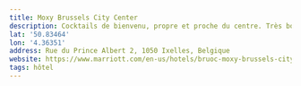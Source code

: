 ```yaml
---
title: Moxy Brussels City Center
description: Cocktails de bienvenu, propre et proche du centre. Très bon choix pour  visiter Bruxelles !
lat: '50.83464'
lon: '4.36351'
address: Rue du Prince Albert 2, 1050 Ixelles, Belgique
website: https://www.marriott.com/en-us/hotels/bruoc-moxy-brussels-city-center/overview/?scid=f2ae0541-1279-4f24-b197-a979c79310b0
tags: hôtel
---
```

